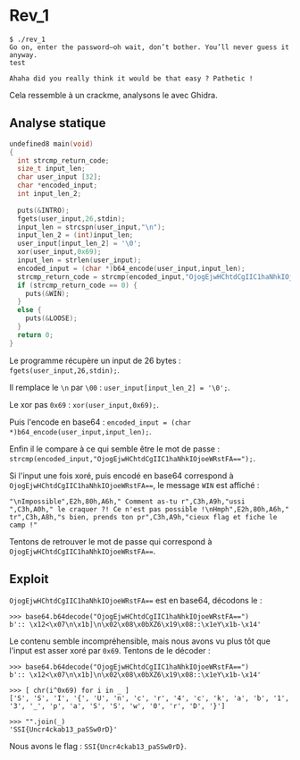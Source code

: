 # Rev_1

```console
$ ./rev_1 
Go on, enter the password—oh wait, don’t bother. You’ll never guess it anyway.
test

Ahaha did you really think it would be that easy ? Pathetic !
```

Cela ressemble à un crackme, analysons le avec Ghidra.

## Analyse statique

```C
undefined8 main(void)
{
  int strcmp_return_code;
  size_t input_len;
  char user_input [32];
  char *encoded_input;
  int input_len_2;
  
  puts(&INTRO);
  fgets(user_input,26,stdin);
  input_len = strcspn(user_input,"\n");
  input_len_2 = (int)input_len;
  user_input[input_len_2] = '\0';
  xor(user_input,0x69);
  input_len = strlen(user_input);
  encoded_input = (char *)b64_encode(user_input,input_len);
  strcmp_return_code = strcmp(encoded_input,"OjogEjwHChtdCgIIC1haNhkIOjoeWRstFA==");
  if (strcmp_return_code == 0) {
    puts(&WIN);
  }
  else {
    puts(&LOOSE);
  }
  return 0;
}
```

Le programme récupère un input de 26 bytes : `fgets(user_input,26,stdin);`.

Il remplace le `\n` par `\00` : `user_input[input_len_2] = '\0';`.

Le xor pas `0x69` : `xor(user_input,0x69);`.

Puis l'encode en base64 : `encoded_input = (char *)b64_encode(user_input,input_len);`.

Enfin il le compare à ce qui semble être le mot de passe : `strcmp(encoded_input,"OjogEjwHChtdCgIIC1haNhkIOjoeWRstFA==");`.

Si l'input une fois xoré, puis encodé en base64 correspond à `OjogEjwHChtdCgIIC1haNhkIOjoeWRstFA==`, le message `WIN` est affiché :

```
"\nImpossible",E2h,80h,A6h," Comment as-tu r",C3h,A9h,"ussi ",C3h,A0h," le craquer ?! Ce n'est pas possible !\nHmph",E2h,80h,A6h," tr",C3h,A8h,"s bien, prends ton pr",C3h,A9h,"cieux flag et fiche le camp !"
```

Tentons de retrouver le mot de passe qui correspond à `OjogEjwHChtdCgIIC1haNhkIOjoeWRstFA==`.

## Exploit

`OjogEjwHChtdCgIIC1haNhkIOjoeWRstFA==` est en base64, décodons le :

```python3
>>> base64.b64decode("OjogEjwHChtdCgIIC1haNhkIOjoeWRstFA==")
b':: \x12<\x07\n\x1b]\n\x02\x08\x0bXZ6\x19\x08::\x1eY\x1b-\x14'
```

Le contenu semble incompréhensible, mais nous avons vu plus tôt que l'input est asser xoré par `0x69`. Tentons de le décoder :

```python3
>>> base64.b64decode("OjogEjwHChtdCgIIC1haNhkIOjoeWRstFA==")
b':: \x12<\x07\n\x1b]\n\x02\x08\x0bXZ6\x19\x08::\x1eY\x1b-\x14'

>>> [ chr(i^0x69) for i in _ ] 
['S', 'S', 'I', '{', 'U', 'n', 'c', 'r', '4', 'c', 'k', 'a', 'b', '1', '3', '_', 'p', 'a', 'S', 'S', 'w', '0', 'r', 'D', '}']

>>> "".join(_)
'SSI{Uncr4ckab13_paSSw0rD}'
```

Nous avons le flag : `SSI{Uncr4ckab13_paSSw0rD}`.
